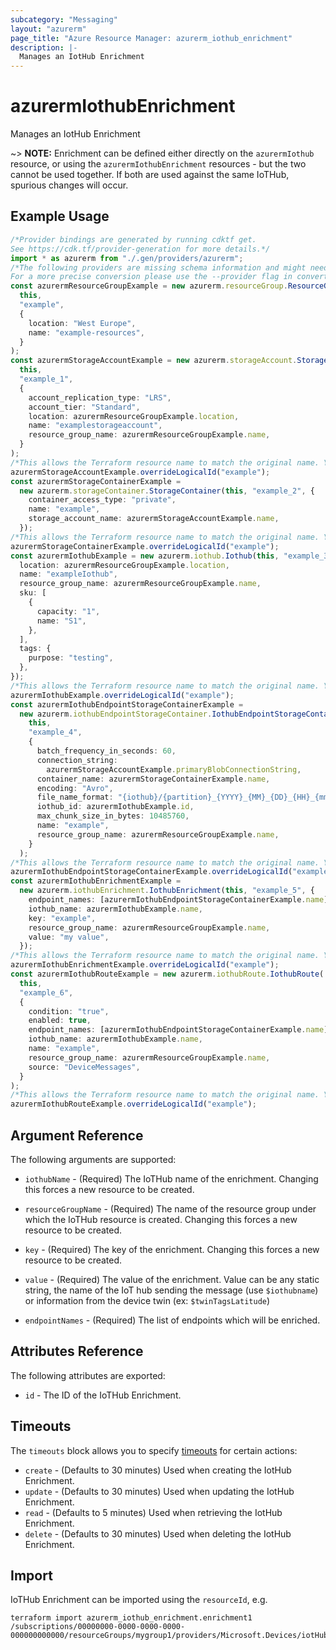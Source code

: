 ```yaml
---
subcategory: "Messaging"
layout: "azurerm"
page_title: "Azure Resource Manager: azurerm_iothub_enrichment"
description: |-
  Manages an IotHub Enrichment
---
```


# azurermIothubEnrichment

Manages an IotHub Enrichment

\~> **NOTE:** Enrichment can be defined either directly on the `azurermIothub` resource, or using the `azurermIothubEnrichment` resources - but the two cannot be used together. If both are used against the same IoTHub, spurious changes will occur.

## Example Usage

```typescript
/*Provider bindings are generated by running cdktf get.
See https://cdk.tf/provider-generation for more details.*/
import * as azurerm from "./.gen/providers/azurerm";
/*The following providers are missing schema information and might need manual adjustments to synthesize correctly: azurerm.
For a more precise conversion please use the --provider flag in convert.*/
const azurermResourceGroupExample = new azurerm.resourceGroup.ResourceGroup(
  this,
  "example",
  {
    location: "West Europe",
    name: "example-resources",
  }
);
const azurermStorageAccountExample = new azurerm.storageAccount.StorageAccount(
  this,
  "example_1",
  {
    account_replication_type: "LRS",
    account_tier: "Standard",
    location: azurermResourceGroupExample.location,
    name: "examplestorageaccount",
    resource_group_name: azurermResourceGroupExample.name,
  }
);
/*This allows the Terraform resource name to match the original name. You can remove the call if you don't need them to match.*/
azurermStorageAccountExample.overrideLogicalId("example");
const azurermStorageContainerExample =
  new azurerm.storageContainer.StorageContainer(this, "example_2", {
    container_access_type: "private",
    name: "example",
    storage_account_name: azurermStorageAccountExample.name,
  });
/*This allows the Terraform resource name to match the original name. You can remove the call if you don't need them to match.*/
azurermStorageContainerExample.overrideLogicalId("example");
const azurermIothubExample = new azurerm.iothub.Iothub(this, "example_3", {
  location: azurermResourceGroupExample.location,
  name: "exampleIothub",
  resource_group_name: azurermResourceGroupExample.name,
  sku: [
    {
      capacity: "1",
      name: "S1",
    },
  ],
  tags: {
    purpose: "testing",
  },
});
/*This allows the Terraform resource name to match the original name. You can remove the call if you don't need them to match.*/
azurermIothubExample.overrideLogicalId("example");
const azurermIothubEndpointStorageContainerExample =
  new azurerm.iothubEndpointStorageContainer.IothubEndpointStorageContainer(
    this,
    "example_4",
    {
      batch_frequency_in_seconds: 60,
      connection_string:
        azurermStorageAccountExample.primaryBlobConnectionString,
      container_name: azurermStorageContainerExample.name,
      encoding: "Avro",
      file_name_format: "{iothub}/{partition}_{YYYY}_{MM}_{DD}_{HH}_{mm}",
      iothub_id: azurermIothubExample.id,
      max_chunk_size_in_bytes: 10485760,
      name: "example",
      resource_group_name: azurermResourceGroupExample.name,
    }
  );
/*This allows the Terraform resource name to match the original name. You can remove the call if you don't need them to match.*/
azurermIothubEndpointStorageContainerExample.overrideLogicalId("example");
const azurermIothubEnrichmentExample =
  new azurerm.iothubEnrichment.IothubEnrichment(this, "example_5", {
    endpoint_names: [azurermIothubEndpointStorageContainerExample.name],
    iothub_name: azurermIothubExample.name,
    key: "example",
    resource_group_name: azurermResourceGroupExample.name,
    value: "my value",
  });
/*This allows the Terraform resource name to match the original name. You can remove the call if you don't need them to match.*/
azurermIothubEnrichmentExample.overrideLogicalId("example");
const azurermIothubRouteExample = new azurerm.iothubRoute.IothubRoute(
  this,
  "example_6",
  {
    condition: "true",
    enabled: true,
    endpoint_names: [azurermIothubEndpointStorageContainerExample.name],
    iothub_name: azurermIothubExample.name,
    name: "example",
    resource_group_name: azurermResourceGroupExample.name,
    source: "DeviceMessages",
  }
);
/*This allows the Terraform resource name to match the original name. You can remove the call if you don't need them to match.*/
azurermIothubRouteExample.overrideLogicalId("example");

```

## Argument Reference

The following arguments are supported:

*   `iothubName` - (Required) The IoTHub name of the enrichment. Changing this forces a new resource to be created.

*   `resourceGroupName` - (Required) The name of the resource group under which the IoTHub resource is created. Changing this forces a new resource to be created.

*   `key` - (Required) The key of the enrichment. Changing this forces a new resource to be created.

*   `value` - (Required) The value of the enrichment. Value can be any static string, the name of the IoT hub sending the message (use `$iothubname`) or information from the device twin (ex: `$twinTagsLatitude`)

*   `endpointNames` - (Required) The list of endpoints which will be enriched.

## Attributes Reference

The following attributes are exported:

* `id` - The ID of the IoTHub Enrichment.

## Timeouts

The `timeouts` block allows you to specify [timeouts](https://www.terraform.io/language/resources/syntax#operation-timeouts) for certain actions:

* `create` - (Defaults to 30 minutes) Used when creating the IotHub Enrichment.
* `update` - (Defaults to 30 minutes) Used when updating the IotHub Enrichment.
* `read` - (Defaults to 5 minutes) Used when retrieving the IotHub Enrichment.
* `delete` - (Defaults to 30 minutes) Used when deleting the IotHub Enrichment.

## Import

IoTHub Enrichment can be imported using the `resourceId`, e.g.

```console
terraform import azurerm_iothub_enrichment.enrichment1 /subscriptions/00000000-0000-0000-0000-000000000000/resourceGroups/mygroup1/providers/Microsoft.Devices/iotHubs/hub1/enrichments/enrichment1
```
